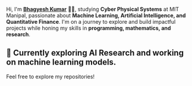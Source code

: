 Hi, I'm **[Bhagyesh Kumar](https://linkedin.com/in/invibhagyesh)** 👨‍💻, studying **Cyber Physical Systems** at MIT Manipal, passionate about **Machine Learning, Artificial Intelligence, and Quantitative Finance**. I'm on a journey to explore and build impactful projects while honing my skills in **programming, mathematics, and research**.

🔭 Currently exploring **AI Research** and working on **machine learning models**.
---
Feel free to explore my repositories!

